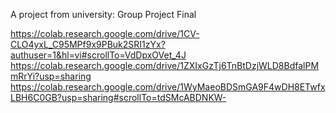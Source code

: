 
A project from university: Group Project Final

https://colab.research.google.com/drive/1CV-CLO4yxL_C95MPf9x9PBuk2SRI1zYx?authuser=1&hl=vi#scrollTo=VdDpxOVet_4J
https://colab.research.google.com/drive/1ZXIxGzTj6TnBtDzjWLD8BdfalPMmRrYi?usp=sharing
https://colab.research.google.com/drive/1WyMaeoBDSmGA9F4wDH8ETwfxLBH6C0GB?usp=sharing#scrollTo=tdSMcABDNKW-

